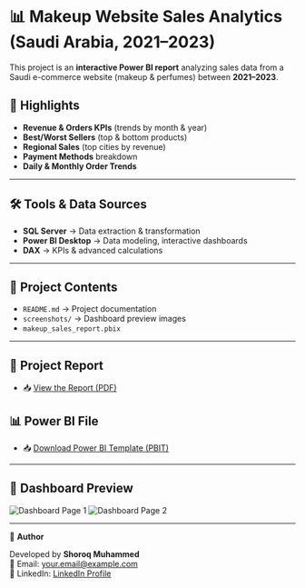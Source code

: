 # 📊 Makeup Website Sales Analytics (Saudi Arabia, 2021–2023)

This project is an **interactive Power BI report** analyzing sales data from a Saudi e-commerce website (makeup & perfumes) between **2021–2023**.  

## 🔎 Highlights
- **Revenue & Orders KPIs** (trends by month & year)  
- **Best/Worst Sellers** (top & bottom products)  
- **Regional Sales** (top cities by revenue)  
- **Payment Methods** breakdown  
- **Daily & Monthly Order Trends**

---
  
## 🛠️ Tools & Data Sources
- **SQL Server** → Data extraction & transformation  
- **Power BI Desktop** → Data modeling, interactive dashboards  
- **DAX** → KPIs & advanced calculations    

---

## 📂 Project Contents
- `README.md` → Project documentation  
- `screenshots/` → Dashboard preview images  
- `makeup_sales_report.pbix` 

---

## 📑 Project Report
- 📥 [View the Report (PDF)](./Makeup%20website%20in%20Saudi%20Arabia.pdf)  

## 📊 Power BI File
- 📥 [Download Power BI Template (PBIT)](./Makeup%20website%20in%20Saudi%20Arabia.pbit)

 ---

## 📸 Dashboard Preview
![Dashboard Page 1](https://github.com/user-attachments/assets/5cec0436-e8d7-4692-9db7-0f0ceb85d55d)
![Dashboard Page 2](https://github.com/user-attachments/assets/934ef8e8-e5c4-4eed-94fd-0517ff6e00f1)


 ---

👤 **Author**  

Developed by **Shoroq Muhammed**  
📧 Email: [your.email@example.com](mailto:shoroqmalmutairi@gmail.com)  
🔗 LinkedIn: [LinkedIn Profile](www.linkedin.com/in/shoroq-mohammed)


